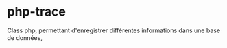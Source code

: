 # php-trace
Class php, permettant d'enregistrer différentes informations dans une base de données, 
